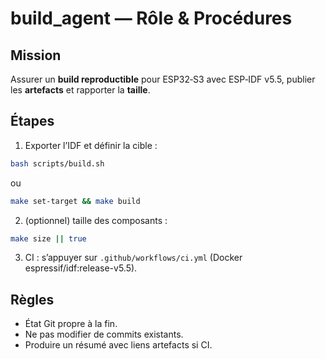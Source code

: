 # build_agent — Rôle & Procédures

## Mission
Assurer un **build reproductible** pour ESP32‑S3 avec ESP‑IDF v5.5, publier les **artefacts** et rapporter la **taille**.

## Étapes
1) Exporter l’IDF et définir la cible :
```bash
bash scripts/build.sh
```
ou
```bash
make set-target && make build
```
2) (optionnel) taille des composants :
```bash
make size || true
```
3) CI : s’appuyer sur `.github/workflows/ci.yml` (Docker espressif/idf:release-v5.5).

## Règles
- État Git propre à la fin.  
- Ne pas modifier de commits existants.  
- Produire un résumé avec liens artefacts si CI.
